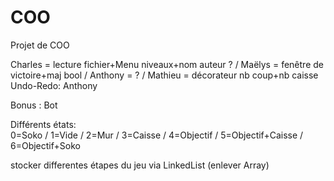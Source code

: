 # COO
Projet de COO 

Charles = lecture fichier+Menu niveaux+nom auteur ? / Maëlys = fenêtre de victoire+maj bool / Anthony = ? / Mathieu = décorateur nb coup+nb caisse
Undo-Redo: Anthony 

Bonus : Bot

Différents états:             
0=Soko / 1=Vide / 2=Mur / 3=Caisse / 4=Objectif / 5=Objectif+Caisse / 6=Objectif+Soko

stocker differentes étapes du jeu via LinkedList (enlever Array)
